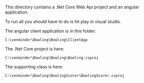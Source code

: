 This directory contains a .Net Core Web Api project and an angular application. 

To run all you should have to do is hit play in visual studio.

The angular client application is in this folder:

	C:\venminder\Bowling\Bowling\ClientApp	

The .Net Core project is here:

	C:\venminder\Bowling\Bowling\Bowling.csproj

The supporting class is here:

	C:\venminder\Bowling\BowlingScorer\BowlingScorer.csproj

